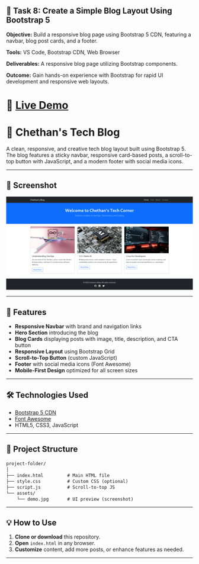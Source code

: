 ## 📝 Task 8: Create a Simple Blog Layout Using Bootstrap 5

**Objective:** Build a responsive blog page using Bootstrap 5 CDN, featuring a navbar, blog post cards, and a footer.

**Tools:** VS Code, Bootstrap CDN, Web Browser

**Deliverables:** A responsive blog page utilizing Bootstrap components.

**Outcome:** Gain hands-on experience with Bootstrap for rapid UI development and responsive web layouts.

# 🚀 <a href="https://7chethan007.github.io/Elevate_Labs_WebDev_Internship_T8/" target="_blank">Live Demo</a>

# 📘 Chethan's Tech Blog

A clean, responsive, and creative tech blog layout built using Bootstrap 5. The blog features a sticky navbar, responsive card-based posts, a scroll-to-top button with JavaScript, and a modern footer with social media icons.

---

## 📸 Screenshot

![Screenshot of Chethan's Tech Blog](assets/Demo.png)

---

## 🚀 Features

- **Responsive Navbar** with brand and navigation links
- **Hero Section** introducing the blog
- **Blog Cards** displaying posts with image, title, description, and CTA button
- **Responsive Layout** using Bootstrap Grid
- **Scroll-to-Top Button** (custom JavaScript)
- **Footer** with social media icons (Font Awesome)
- **Mobile-First Design** optimized for all screen sizes

---

## 🛠️ Technologies Used

- [Bootstrap 5 CDN](https://getbootstrap.com/)
- [Font Awesome](https://fontawesome.com/)
- HTML5, CSS3, JavaScript

---

## 📁 Project Structure

```
project-folder/
│
├── index.html         # Main HTML file
├── style.css          # Custom CSS (optional)
├── script.js          # Scroll-to-top JS
└── assets/
    └── demo.jpg       # UI preview (screenshot)
```

---

## 💡 How to Use

1. **Clone or download** this repository.
2. **Open** `index.html` in any browser.
3. **Customize** content, add more posts, or enhance features as needed.

---

